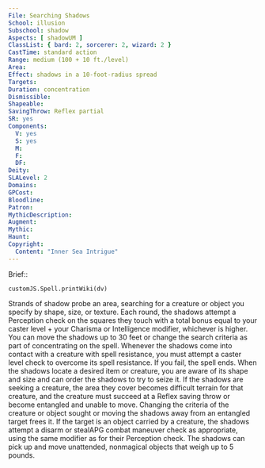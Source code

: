 ```yaml
---
File: Searching Shadows
School: illusion
Subschool: shadow
Aspects: [ shadowUM ]
ClassList: { bard: 2, sorcerer: 2, wizard: 2 }
CastTime: standard action
Range: medium (100 + 10 ft./level)
Area: 
Effect: shadows in a 10-foot-radius spread
Targets: 
Duration: concentration
Dismissible: 
Shapeable: 
SavingThrow: Reflex partial
SR: yes
Components:
  V: yes
  S: yes
  M: 
  F: 
  DF: 
Deity: 
SLALevel: 2
Domains: 
GPCost: 
Bloodline: 
Patron: 
MythicDescription: 
Augment: 
Mythic: 
Haunt: 
Copyright:
  Content: "Inner Sea Intrigue"
---
```

Brief:: 

```dataviewjs
customJS.Spell.printWiki(dv)
```

Strands of shadow probe an area, searching for a creature or object you specify by shape, size, or texture. Each round, the shadows attempt a Perception check on the squares they touch with a total bonus equal to your caster level + your Charisma or Intelligence modifier, whichever is higher. You can move the shadows up to 30 feet or change the search criteria as part of concentrating on the spell. Whenever the shadows come into contact with a creature with spell resistance, you must attempt a caster level check to overcome its spell resistance. If you fail, the spell ends.  When the shadows locate a desired item or creature, you are aware of its shape and size and can order the shadows to try to seize it. If the shadows are seeking a creature, the area they cover becomes difficult terrain for that creature, and the creature must succeed at a Reflex saving throw or become entangled and unable to move. Changing the criteria of the creature or object sought or moving the shadows away from an entangled target frees it. If the target is an object carried by a creature, the shadows attempt a disarm or stealAPG combat maneuver check as appropriate, using the same modifier as for their Perception check. The shadows can pick up and move unattended, nonmagical objects that weigh up to 5 pounds.
